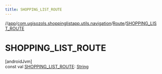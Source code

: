 ```yaml
---
title: SHOPPING_LIST_ROUTE
---
```

//[app](../../../index.html)/[com.ugisozols.shoppinglistapp.utils.navigation](../index.html)/[Route](index.html)/[SHOPPING_LIST_ROUTE](-s-h-o-p-p-i-n-g_-l-i-s-t_-r-o-u-t-e.html)



# SHOPPING_LIST_ROUTE



[androidJvm]\
const val [SHOPPING_LIST_ROUTE](-s-h-o-p-p-i-n-g_-l-i-s-t_-r-o-u-t-e.html): [String](https://kotlinlang.org/api/latest/jvm/stdlib/kotlin/-string/index.html)




